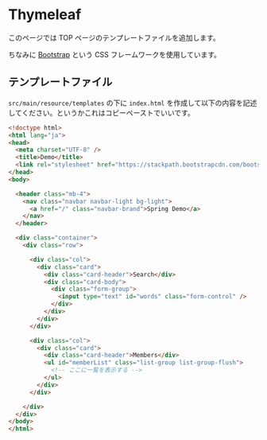 # Thymeleaf

このページでは TOP ページのテンプレートファイルを追加します。

ちなみに [Bootstrap](https://getbootstrap.com/) という CSS フレームワークを使用しています。

## テンプレートファイル

```src/main/resource/templates``` の下に ```index.html``` を作成して以下の内容を記述してください。というかこれはコピーペーストでいいです。

```html
<!doctype html>
<html lang="ja">
<head>
  <meta charset="UTF-8" />
  <title>Demo</title>
  <link rel="stylesheet" href="https://stackpath.bootstrapcdn.com/bootstrap/4.1.0/css/bootstrap.min.css" />
</head>
<body>

  <header class="mb-4">
    <nav class="navbar navbar-light bg-light">
      <a href="/" class="navbar-brand">Spring Demo</a>
    </nav>
  </header>

  <div class="container">
    <div class="row">

      <div class="col">
        <div class="card">
          <div class="card-header">Search</div>
          <div class="card-body">
            <div class="form-group">
              <input type="text" id="words" class="form-control" />
            </div>
          </div>
        </div>
      </div>

      <div class="col">
        <div class="card">
          <div class="card-header">Members</div>
          <ul id="memberList" class="list-group list-group-flush">
            <!-- ここに一覧を表示する -->
          </ul>
        </div>
      </div>

    </div>
  </div>
</body>
</html>
```
